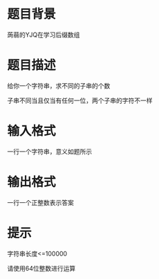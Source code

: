 # 

 
 # 题目背景 
<p>蒟蒻的YJQ在学习后缀数组</p> 

 
 # 题目描述 
<p>给你一个字符串，求不同的子串的个数</p>

<p>子串不同当且仅当有任何一位，两个子串的字符不一样</p> 

 
 # 输入格式 
<p>一行一个字符串，意义如题所示</p> 

 
 # 输出格式 
<p>一行一个正整数表示答案</p> 

 
 # 提示 
<p>字符串长度&lt;=100000</p>

<p>请使用64位整数进行运算</p> 
